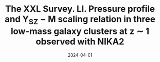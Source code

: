 ---
title: "The XXL Survey. LI. Pressure profile and Y<SUB>SZ</SUB> − M scaling relation in three low-mass galaxy clusters at z ∼ 1 observed with NIKA2"
collection: "publications"
category: "co_papers"
permalink: /publications/2024A&A684A18A
link: https://ui.adsabs.harvard.edu/abs/2024A&A...684A..18A/abstract
date: 2024-04-01
venue: "Astronomy and Astrophysics"
citation: "Adam, R., Ricci, M., Eckert, D., et al. (2024), Astronomy and Astrophysics, 684, A18."
---